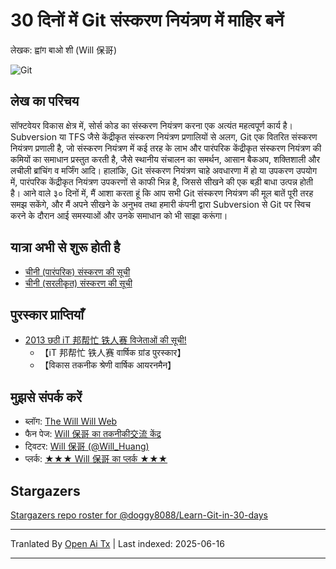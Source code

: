 # 30 दिनों में Git संस्करण नियंत्रण में माहिर बनें

लेखक: ह्वांग बाओ शी (Will 保哥)

![Git](https://raw.githubusercontent.com/doggy8088/Learn-Git-in-30-days/master/zh-tw/figures/README/01.png)

## लेख का परिचय

सॉफ्टवेयर विकास क्षेत्र में, सोर्स कोड का संस्करण नियंत्रण करना एक अत्यंत महत्वपूर्ण कार्य है। Subversion या TFS जैसे केंद्रीकृत संस्करण नियंत्रण प्रणालियों से अलग, Git एक वितरित संस्करण नियंत्रण प्रणाली है, जो संस्करण नियंत्रण में कई तरह के लाभ और पारंपरिक केंद्रीकृत संस्करण नियंत्रण की कमियों का समाधान प्रस्तुत करती है, जैसे स्थानीय संचालन का समर्थन, आसान बैकअप, शक्तिशाली और लचीली ब्रांचिंग व मर्जिंग आदि। हालांकि, Git संस्करण नियंत्रण चाहे अवधारणा में हो या उपकरण उपयोग में, पारंपरिक केंद्रीकृत नियंत्रण उपकरणों से काफी भिन्न है, जिससे सीखने की एक बड़ी बाधा उत्पन्न होती है। आने वाले ३० दिनों में, मैं आशा करता हूं कि आप सभी Git संस्करण नियंत्रण की मूल बातें पूरी तरह समझ सकेंगे, और मैं अपने सीखने के अनुभव तथा हमारी कंपनी द्वारा Subversion से Git पर स्विच करने के दौरान आई समस्याओं और उनके समाधान को भी साझा करूंगा।

## यात्रा अभी से शुरू होती है

* [चीनी (पारंपरिक) संस्करण की सूची](https://raw.githubusercontent.com/doggy8088/Learn-Git-in-30-days/master/zh-tw/README.md)
* [चीनी (सरलीकृत) संस्करण की सूची](https://raw.githubusercontent.com/doggy8088/Learn-Git-in-30-days/master/zh-cn/README.md)

## पुरस्कार प्राप्तियाँ

* [2013 छठी iT 邦帮忙 铁人赛 विजेताओं की सूची!](https://ithelp.ithome.com.tw/articles/10142953)
  * 【iT 邦帮忙 铁人赛 वार्षिक ग्रांड पुरस्कार】
  * 【विकास तकनीक श्रेणी वार्षिक आयरनमैन】

## मुझसे संपर्क करें

* ब्लॉग: [The Will Will Web](https://blog.miniasp.com/)
* फैन पेज: [Will 保哥 का तकनीकी交流 केंद्र](https://www.facebook.com/will.fans)
* ट्विटर: [Will 保哥 (@Will_Huang)](https://twitter.com/Will_Huang)
* प्लर्क: [★★★ Will 保哥 का प्लर्क ★★★](https://www.plurk.com/willh/invite)

## Stargazers

[Stargazers repo roster for @doggy8088/Learn-Git-in-30-days](https://reporoster.com/stars/doggy8088/Learn-Git-in-30-days)


---

Tranlated By [Open Ai Tx](https://github.com/OpenAiTx/OpenAiTx) | Last indexed: 2025-06-16

---